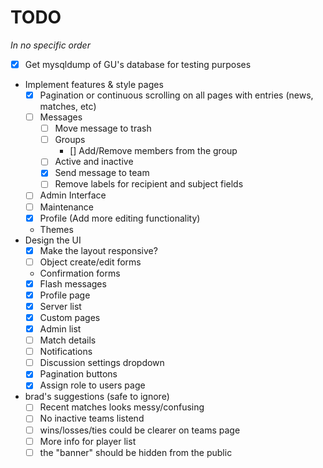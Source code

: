TODO
====

<em>In no specific order</em>

- [x] Get mysqldump of GU's database for testing purposes
- Implement features & style pages
    - [x] Pagination or continuous scrolling on all pages with entries (news, matches, etc)
    - [ ] Messages
        - [ ] Move message to trash
        - [ ] Groups
            - [] Add/Remove members from the group
        - [ ] Active and inactive
        - [x] Send message to team
        - [ ] Remove labels for recipient and subject fields
    - [ ] Admin Interface
    - [ ] Maintenance
    - [x] Profile (Add more editing functionality)
    - Themes
- Design the UI
    - [x] Make the layout responsive?
    - [ ] Object create/edit forms
    - Confirmation forms
    - [x] Flash messages
    - [x] Profile page
    - [x] Server list
    - [x] Custom pages
    - [x] Admin list
    - [ ] Match details
    - [ ] Notifications
    - [ ] Discussion settings dropdown
    - [x] Pagination buttons
    - [x] Assign role to users page
- brad's suggestions (safe to ignore)
    - [ ] Recent matches looks messy/confusing
    - [ ] No inactive teams listend
    - [ ] wins/losses/ties could be clearer on teams page
    - [ ] More info for player list
    - [ ] the "banner" should be hidden from the public
